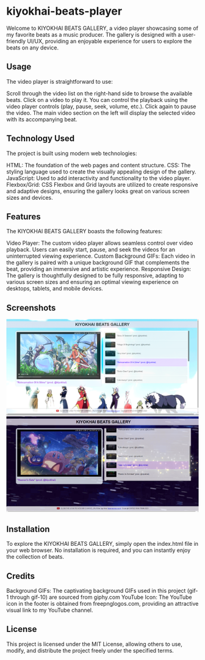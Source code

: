 # kiyokhai-beats-player

Welcome to KIYOKHAI BEATS GALLERY, a video player showcasing some of my favorite beats as a music producer. The gallery is designed with a user-friendly UI/UX, providing an enjoyable experience for users to explore the beats on any device.

## Usage

The video player is straightforward to use:

Scroll through the video list on the right-hand side to browse the available beats.
Click on a video to play it. You can control the playback using the video player controls (play, pause, seek, volume, etc.).
Click again to pause the video. The main video section on the left will display the selected video with its accompanying beat.

## Technology Used

The project is built using modern web technologies:

HTML: The foundation of the web pages and content structure.
CSS: The styling language used to create the visually appealing design of the gallery.
JavaScript: Used to add interactivity and functionality to the video player.
Flexbox/Grid: CSS Flexbox and Grid layouts are utilized to create responsive and adaptive designs, ensuring the gallery looks great on various screen sizes and devices.

## Features

The KIYOKHAI BEATS GALLERY boasts the following features:

Video Player: The custom video player allows seamless control over video playback. Users can easily start, pause, and seek the videos for an uninterrupted viewing experience.
Custom Background GIFs: Each video in the gallery is paired with a unique background GIF that complements the beat, providing an immersive and artistic experience.
Responsive Design: The gallery is thoughtfully designed to be fully responsive, adapting to various screen sizes and ensuring an optimal viewing experience on desktops, tablets, and mobile devices.

## Screenshots

![Exerpt 1](img-vids/exerpt-1.png)
![Exerpt 2](img-vids/exerpt-2.png)

## Installation

To explore the KIYOKHAI BEATS GALLERY, simply open the index.html file in your web browser. No installation is required, and you can instantly enjoy the collection of beats.

## Credits

Background GIFs: The captivating background GIFs used in this project (gif-1 through gif-10) are sourced from giphy.com
YouTube Icon: The YouTube icon in the footer is obtained from freepnglogos.com, providing an attractive visual link to my YouTube channel.

## License

This project is licensed under the MIT License, allowing others to use, modify, and distribute the project freely under the specified terms.
